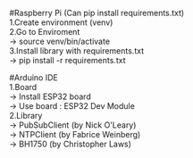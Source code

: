#Raspberry Pi (Can pip install requirements.txt)   
1.Create environment (venv)   
2.Go to Enviroment   
  -> source venv/bin/activate   
3.Install library with requirements.txt   
  -> pip install -r requirements.txt   

#Arduino IDE   
1.Board   
  -> Install ESP32 board   
  -> Use board : ESP32 Dev Module   
2.Library   
  -> PubSubClient (by Nick O'Leary)   
  -> NTPClient (by Fabrice Weinberg)   
  -> BH1750 (by Christopher Laws)   
